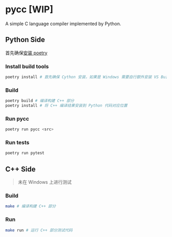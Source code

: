 # pycc [WIP]

A simple C language compiler implemented by Python.

## Python Side

首先确保[安装 poetry](https://python-poetry.org/docs/#installation)

### Install build tools

```bash
poetry install # 首先确保 Cython 安装，如果是 Windows 需要自行额外安装 VS Build Tools
```

### Build

```bash
poetry build # 编译构建 C++ 部分
poetry install # 将 C++ 编译结果安装到 Python 代码对应位置
```

### Run pycc

```bash
poetry run pycc <src>
```

### Run tests

```bash
poetry run pytest
```

## C++ Side

> 未在 Windows 上进行测试

### Build

```bash
make # 编译构建 C++ 部分
```

### Run

```bash
make run # 运行 C++ 部分测试代码
```
